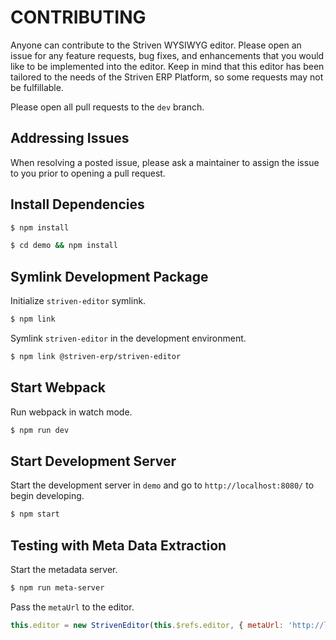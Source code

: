 # CONTRIBUTING

Anyone can contribute to the Striven WYSIWYG editor. Please open an issue for any feature requests, bug fixes, and enhancements that you would like to be implemented into the editor. Keep in mind that this editor has been tailored to the needs of the Striven ERP Platform, so some requests may not be fulfillable.

Please open all pull requests to the ```dev``` branch.

## Addressing Issues

When resolving a posted issue, please ask a maintainer to assign the issue to you prior to opening a pull request.

## Install Dependencies

```sh
$ npm install
```

```sh
$ cd demo && npm install
```

## Symlink Development Package

Initialize ```striven-editor``` symlink.

```sh
$ npm link
```

Symlink ```striven-editor``` in the development environment.

```sh
$ npm link @striven-erp/striven-editor
```

## Start Webpack

Run webpack in watch mode.

```sh
$ npm run dev
```

## Start Development Server

Start the development server in ```demo``` and go to ```http://localhost:8080/``` to begin developing.

```sh 
$ npm start
```

## Testing with Meta Data Extraction

Start the metadata server.

```sh
$ npm run meta-server
```

Pass the ```metaUrl``` to the editor.

```js
this.editor = new StrivenEditor(this.$refs.editor, { metaUrl: 'http://localhost:4200/meta' })
```
